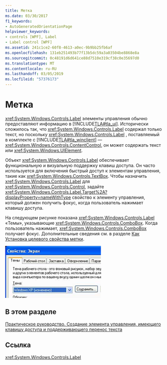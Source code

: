 ```yaml
---
title: Метка
ms.date: 03/30/2017
f1_keywords:
- AutoGeneratedOrientationPage
helpviewer_keywords:
- controls [WPF], Label
- Label control [WPF]
ms.assetid: 241c1ce2-60f8-4613-a0ec-9b9bb25fb6af
ms.openlocfilehash: 131eb251493b77f13b5dc59a3a03504be8868e8a
ms.sourcegitcommit: 0c48191d6d641ce88d7510e319cf38c0e35697d0
ms.translationtype: MT
ms.contentlocale: ru-RU
ms.lasthandoff: 03/05/2019
ms.locfileid: "57376173"
---
```

# <a name="label"></a>Метка
<xref:System.Windows.Controls.Label> элементы управления обычно предоставляют информацию в [!INCLUDE[TLA#tla_ui](../../../../includes/tlasharptla-ui-md.md)].  Исторически сложилось так, что <xref:System.Windows.Controls.Label> содержал только текст, но поскольку <xref:System.Windows.Controls.Label> , поставляемый в комплекте с [!INCLUDE[TLA#tla_winclient](../../../../includes/tlasharptla-winclient-md.md)] — <xref:System.Windows.Controls.ContentControl>, он может содержать текст или <xref:System.Windows.UIElement>.  
  
 Объект <xref:System.Windows.Controls.Label> обеспечивает функциональную и визуальную поддержку клавиш доступа. Он часто используется для включения быстрый доступ к элементам управления, такие как <xref:System.Windows.Controls.TextBox>. Чтобы назначить <xref:System.Windows.Controls.Label> для <xref:System.Windows.Controls.Control>, задайте <xref:System.Windows.Controls.Label.Target%2A?displayProperty=nameWithType> свойство к элементу управления, который должен получить фокус, когда пользователь нажимает клавишу доступа.  
  
 На следующем рисунке показана <xref:System.Windows.Controls.Label> «Темы», указывающие <xref:System.Windows.Controls.ComboBox>.  Когда пользователь нажимает, <xref:System.Windows.Controls.ComboBox> получает фокус.  Дополнительные сведения см. в разделе [Как Установка целевого свойства метки](https://docs.microsoft.com/previous-versions/dotnet/netframework-3.5/ms752101(v=vs.90)).  
  
 ![Свойства отображения помеченные по использованию](./media/labeledby.JPG "LabeledBy")  
  
## <a name="in-this-section"></a>В этом разделе  
 [Практическое руководство. Создание элемента управления, имеющего клавишу доступа и поддерживающего перенос текста](how-to-create-a-control-that-has-an-access-key-and-text-wrapping.md)  
  
## <a name="reference"></a>Ссылка  
 <xref:System.Windows.Controls.Label>
